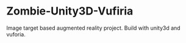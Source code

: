 # Zombie-Unity3D-Vufiria
Image target based augmented reality project. Build with unity3d and vuforia.

